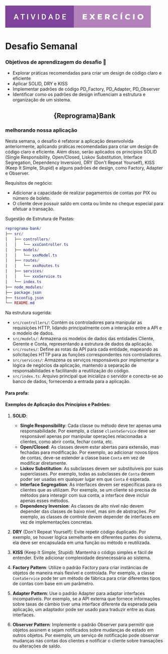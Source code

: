 ![Tarefa](/assets/atividade-exercicio.svg)
 
# Desafio Semanal

### Objetivos de aprendizagem do desafio 🎯

- Explorar práticas recomendadas para criar um design de código claro e eficiente
- Aplicar SOLID, DRY e KISS
- Implementar padrões de código PD_Factory, PD_Adapter, PD_Observer
- Identificar como os padrões de design influenciam a estrutura e organização de um sistema.

<h2 align=center> {Reprograma}Bank </h2>
  <h3>melhorando nossa aplicação</h3>

Nesta semana, o desafio é refatorar a aplicação desenvolvida anteriormente, aplicando práticas recomendadas para criar um design de código claro e eficiente. Além disso, serão aplicados os princípios SOLID (Single Responsibility, Open/Closed, Liskov Substitution, Interface Segregation, Dependency Inversion), DRY (Don't Repeat Yourself), KISS (Keep It Simple, Stupid) e alguns padrões de design, como Factory, Adapter e Observer.

Requisitos de negócio:

- Adicionar a capacidade de realizar pagamentos de contas por PIX ou número de boleto.
- O cliente deve possuir saldo em conta ou limite no cheque especial para efetuar a transação.

Sugestão de Estrutura de Pastas:

```lua
reprograma-bank/
├── src/
│   ├── controllers/
│   │   └── xxxController.ts
│   ├── models/
│   │   └── xxxModel.ts
│   ├── routes/
│   │   └── xxxRoutes.ts
│   ├── services/ 
│   │   └── xxxService.ts
│   └── index.ts
├── node_modules/
├── package.json
├── tsconfig.json
└── README.md
```

Na estrutura sugerida:
- `src/controllers/`: Contém os controladores para manipular as requisições HTTP, lidando principalmente com a interação entre a API e o modelo de dados.
- `src/models/`: Armazena os modelos de dados das entidades Cliente, Gerente e Conta, representando a estrutura de dados da aplicação.
- `src/routes/`: Define as rotas da API para cada entidade, mapeando as solicitações HTTP para as funções correspondentes nos controladores.
- `src/services/`: Armazena os serviços responsáveis por implementar a lógica de negócios da aplicação, mantendo a separação de responsabilidades e facilitando a reutilização do código.
- `src/index.ts`: Arquivo principal que inicializa o servidor e conecta-se ao banco de dados, fornecendo a entrada para a aplicação.

#### Para profa:

#### Exemplos de Aplicação dos Princípios e Padrões:

1. **SOLID**:
   - **Single Responsibility**: Cada classe ou método deve ter apenas uma responsabilidade. Por exemplo, a classe `clienteService` deve ser responsável apenas por manipular operações relacionadas a clientes, como abrir conta, fechar conta, etc.
   - **Open/Closed**: As classes devem estar abertas para extensão, mas fechadas para modificação. Por exemplo, ao adicionar novos tipos de contas, deve-se estender a classe base `Conta` em vez de modificar diretamente.
   - **Liskov Substitution**: As subclasses devem ser substituíveis por suas superclasses. Por exemplo, todas as subclasses de `Conta` devem poder ser usadas em qualquer lugar em que `Conta` é esperada.
   - **Interface Segregation**: As interfaces devem ser específicas para os clientes que as utilizam. Por exemplo, se um cliente só precisa de métodos para interagir com sua conta, a interface deve incluir apenas esses métodos.
   - **Dependency Inversion**: As classes de alto nível não devem depender das classes de baixo nível, mas sim de abstrações. Por exemplo, as classes de controle devem depender de interfaces em vez de implementações concretas.

2. **DRY** (Don't Repeat Yourself): Evite repetir código duplicado. Por exemplo, se houver lógica semelhante em diferentes partes do sistema, ela deve ser encapsulada em uma função ou método e reutilizada.

3. **KISS** (Keep It Simple, Stupid): Mantenha o código simples e fácil de entender. Evite adicionar complexidade desnecessária ao sistema.

4. **Factory Pattern**: Utilize o padrão Factory para criar instâncias de objetos de maneira mais flexível e controlada. Por exemplo, a classe `ContaService` pode ter um método de fábrica para criar diferentes tipos de contas com base em um parâmetro.

5. **Adapter Pattern**: Use o padrão Adapter para adaptar interfaces incompatíveis. Por exemplo, se a API externa que fornece informações sobre taxas de câmbio tiver uma interface diferente da esperada pela aplicação, um adaptador pode ser usado para traduzir entre as duas interfaces.

6. **Observer Pattern**: Implemente o padrão Observer para permitir que objetos assinem e sejam notificados sobre mudanças de estado em outros objetos. Por exemplo, um serviço de notificação pode observar mudanças nas contas dos clientes e notificar o cliente sobre transações ou alterações de saldo.